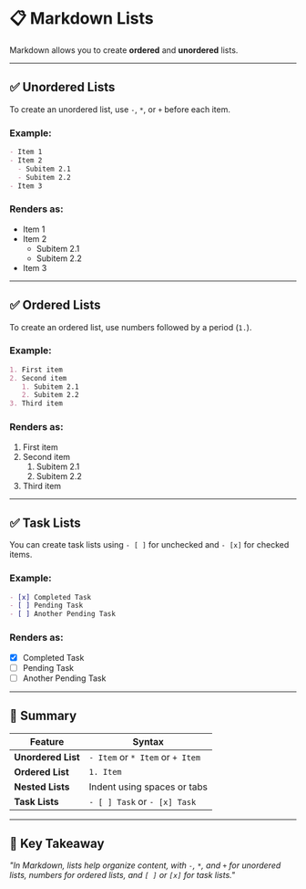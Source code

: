 # 📋 Markdown Lists

Markdown allows you to create **ordered** and **unordered** lists.

---

## **✅ Unordered Lists**
To create an unordered list, use `-`, `*`, or `+` before each item.

### **Example:**
```markdown
- Item 1
- Item 2
  - Subitem 2.1
  - Subitem 2.2
- Item 3
```

### **Renders as:**
- Item 1
- Item 2
  - Subitem 2.1
  - Subitem 2.2
- Item 3

---

## **✅ Ordered Lists**
To create an ordered list, use numbers followed by a period (`1.`).

### **Example:**
```markdown
1. First item
2. Second item
   1. Subitem 2.1
   2. Subitem 2.2
3. Third item
```

### **Renders as:**
1. First item
2. Second item
   1. Subitem 2.1
   2. Subitem 2.2
3. Third item

---

## **✅ Task Lists**
You can create task lists using `- [ ]` for unchecked and `- [x]` for checked items.

### **Example:**
```markdown
- [x] Completed Task
- [ ] Pending Task
- [ ] Another Pending Task
```

### **Renders as:**
- [x] Completed Task
- [ ] Pending Task
- [ ] Another Pending Task

---

## **🚀 Summary**
| Feature | Syntax |
|---------|--------|
| **Unordered List** | `- Item` or `* Item` or `+ Item` |
| **Ordered List** | `1. Item` |
| **Nested Lists** | Indent using spaces or tabs |
| **Task Lists** | `- [ ] Task` or `- [x] Task` |

---

## 🎯 Key Takeaway
_"In Markdown, lists help organize content, with `-`, `*`, and `+` for unordered lists, numbers for ordered lists, and `[ ]` or `[x]` for task lists."_